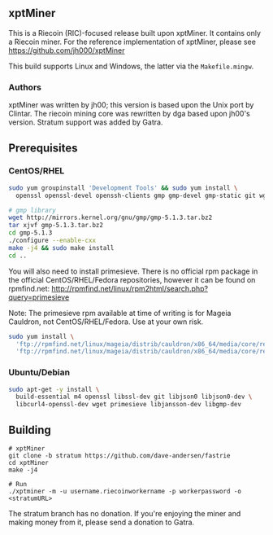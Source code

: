## xptMiner
This is a Riecoin (RIC)-focused release built upon xptMiner. It contains only a
Riecoin miner. For the reference implementation of xptMiner, please see
https://github.com/jh000/xptMiner

This build supports Linux and Windows, the latter via the `Makefile.mingw`.

### Authors
xptMiner was written by jh00; this version is based upon the Unix port by
Clintar. The riecoin mining core was rewritten by dga based upon jh00's
version. Stratum support was added by Gatra.

## Prerequisites
### CentOS/RHEL
```sh
sudo yum groupinstall 'Development Tools' && sudo yum install \
  openssl openssl-devel openssh-clients gmp gmp-devel gmp-static git wget

# gmp library
wget http://mirrors.kernel.org/gnu/gmp/gmp-5.1.3.tar.bz2
tar xjvf gmp-5.1.3.tar.bz2
cd gmp-5.1.3
./configure --enable-cxx
make -j4 && sudo make install
cd ..
```

You will also need to install primesieve. There is no official rpm package in
the official CentOS/RHEL/Fedora repositories, however it can be found on
rpmfind.net: http://rpmfind.net/linux/rpm2html/search.php?query=primesieve

Note: The primesieve rpm available at time of writing is for Mageia Cauldron,
not CentOS/RHEL/Fedora. Use at your own risk.

```sh
sudo yum install \
  'ftp://rpmfind.net/linux/mageia/distrib/cauldron/x86_64/media/core/release/primesieve-5.6.0-1.mga6.x86_64.rpm' \
  'ftp://rpmfind.net/linux/mageia/distrib/cauldron/x86_64/media/core/release/lib64primesieve6-5.6.0-1.mga6.x86_64.rpm'
```

### Ubuntu/Debian
```sh
sudo apt-get -y install \
  build-essential m4 openssl libssl-dev git libjson0 libjson0-dev \
  libcurl4-openssl-dev wget primesieve libjansson-dev libgmp-dev
```

## Building

```
# xptMiner
git clone -b stratum https://github.com/dave-andersen/fastrie
cd xptMiner
make -j4

# Run
./xptminer -m -u username.riecoinworkername -p workerpassword -o <stratumURL>
```

The stratum branch has no donation.  If you're enjoying the miner and 
making money from it, please send a donation to Gatra.
